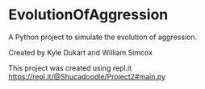 # EvolutionOfAggression
A Python project to simulate the evolution of aggression.

Created by Kyle Dukart and William Simcox

This project was created using repl.it
https://repl.it/@Shucadoodle/Project2#main.py
